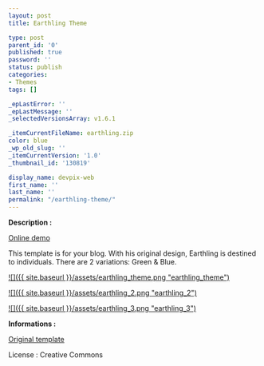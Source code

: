```yaml
---
layout: post
title: Earthling Theme

type: post
parent_id: '0'
published: true
password: ''
status: publish
categories:
- Themes
tags: []

_epLastError: ''
_epLastMessage: ''
_selectedVersionsArray: v1.6.1

_itemCurrentFileName: earthling.zip
color: blue
_wp_old_slug: ''
_itemCurrentVersion: '1.0'
_thumbnail_id: '130819'

display_name: devpix-web
first_name: ''
last_name: ''
permalink: "/earthling-theme/"
---
```


**Description :**

[Online demo](http://silexprod.com/silex_cifacom20102011/?/earthling_with_gallery "Online Demo")

This template is for your blog. With his original design, Earthling is destined to individuals. There are 2
variations: Green & Blue.

[![]({{ site.baseurl }}/assets/earthling_theme.png "earthling_theme")](http://silexprod.com/silex_cifacom20102011/?/earthling)

[![]({{ site.baseurl }}/assets/earthling_2.png "earthling_2")](http://silexprod.com/silex_cifacom20102011/?/earthling_2)

[![]({{ site.baseurl }}/assets/earthling_3.png "earthling_3")](http://silexprod.com/silex_cifacom20102011/?/earthling_3)

**Informations :**

[Original template](http://www.free-css.com/free-css-templates/page18/earthling.php#bookmarks)

License
: Creative Commons